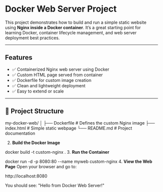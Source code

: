 #  Docker Web Server Project

This project demonstrates how to build and run a simple static website using **Nginx inside a Docker container**. It’s a great starting point for learning Docker, container lifecycle management, and web server deployment best practices.

---

##  Features

- ✅ Containerized Nginx web server using Docker
- ✅ Custom HTML page served from container
- ✅ Dockerfile for custom image creation
- ✅ Clean and lightweight deployment
- ✅ Easy to extend or scale

---

## 📁 Project Structure

my-docker-web/
│
├── Dockerfile # Defines the custom Nginx image
├── index.html # Simple static webpage
└── README.md # Project documentation

2. **Build the Docker Image**

docker build -t custom-nginx .
3. **Run the Container**

docker run -d -p 8080:80 --name myweb custom-nginx
4. **View the Web Page**
Open your browser and go to:

http://localhost:8080

You should see: "Hello from Docker Web Server!"
